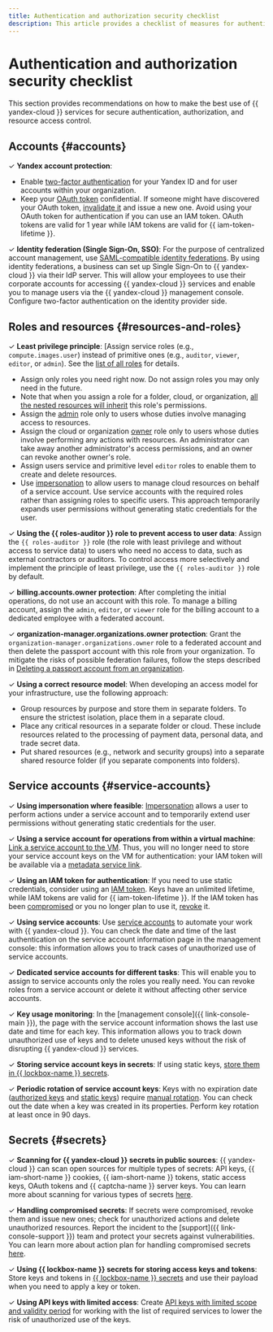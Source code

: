 ```yaml
---
title: Authentication and authorization security checklist
description: This article provides a checklist of measures for authentication, authorization, and {{ yandex-cloud }} resource access control.
---
```


# Authentication and authorization security checklist

This section provides recommendations on how to make the best use of {{ yandex-cloud }} services for secure authentication, authorization, and resource access control.

## Accounts {#accounts}

&#x2713; **Yandex account protection**:

   * Enable [two-factor authentication](https://yandex.ru/support/passport/authorization/twofa.html) for your Yandex ID and for user accounts within your organization.
   * Keep your [OAuth token](../../iam/concepts/authorization/oauth-token.md) confidential. If someone might have discovered your OAuth token, [invalidate it](https://yandex.ru/dev/oauth/doc/dg/reference/token-invalidate-docpage/) and issue a new one. Avoid using your OAuth token for authentication if you can use an IAM token. OAuth tokens are valid for 1 year while IAM tokens are valid for {{ iam-token-lifetime }}.

&#x2713; **Identity federation (Single Sign-On, SSO)**: For the purpose of centralized account management, use [SAML-compatible identity federations](../../organization/concepts/add-federation.md). By using identity federations, a business can set up Single Sign-On to {{ yandex-cloud }} via their IdP server. This will allow your employees to use their corporate accounts for accessing {{ yandex-cloud }} services and enable you to manage users via the {{ yandex-cloud }} management console. Configure two-factor authentication on the identity provider side.

## Roles and resources {#resources-and-roles}

&#x2713; **Least privilege principle**: [Assign service roles (e.g., `compute.images.user`) instead of primitive ones (e.g., `auditor`, `viewer`, `editor`, or `admin`). See the [list of all roles](../../iam/roles-reference.md) for details.

   * Assign only roles you need right now. Do not assign roles you may only need in the future.
   * Note that when you assign a role for a folder, cloud, or organization, [all the nested resources will inherit](../../iam/concepts/access-control/index.md#inheritance) this role's permissions.
   * Assign the [admin](../../iam/roles-reference.md#admin) role only to users whose duties involve managing access to resources. 
   * Assign the cloud or organization [owner](../../resource-manager/security/index.md#resource-manager-clouds-owner) role only to users whose duties involve performing any actions with resources. An administrator can take away another administrator's access permissions, and an owner can revoke another owner's role.
   * Assign users service and primitive level `editor` roles to enable them to create and delete resources.
   * Use [impersonation](../../iam/concepts/access-control/index.md#impersonation) to allow users to manage cloud resources on behalf of a service account. Use service accounts with the required roles rather than assigning roles to specific users. This approach temporarily expands user permissions without generating static credentials for the user.

&#x2713; **Using the {{ roles-auditor }} role to prevent access to user data**: Assign the `{{ roles-auditor }}` role (the role with least privilege and without access to service data) to users who need no access to data, such as external contractors or auditors. To control access more selectively and implement the principle of least privilege, use the `{{ roles-auditor }}` role by default.

&#x2713; **billing.accounts.owner protection**: After completing the initial operations, do not use an account with this role. To manage a billing account, assign the `admin`, `editor`, or `viewer` role for the billing account to a dedicated employee with a federated account.

&#x2713; **organization-manager.organizations.owner protection**: Grant the `organization-manager.organizations.owner` role to a federated account and then delete the passport account with this role from your organization. To mitigate the risks of possible federation failures, follow the steps described in [Deleting a passport account from an organization](../operations/account-deletion.md).

&#x2713; **Using a correct resource model**: When developing an access model for your infrastructure, use the following approach:

   * Group resources by purpose and store them in separate folders. To ensure the strictest isolation, place them in a separate cloud.
   * Place any critical resources in a separate folder or cloud. These include resources related to the processing of payment data, personal data, and trade secret data.
   * Put shared resources (e.g., network and security groups) into a separate shared resource folder (if you separate components into folders).

## Service accounts {#service-accounts}

&#x2713; **Using impersonation where feasible**: [Impersonation](../../iam/operations/sa/set-access-bindings.md#impersonation) allows a user to perform actions under a service account and to temporarily extend user permissions without generating static credentials for the user.

&#x2713; **Using a service account for operations from within a virtual machine**: [Link a service account to the VM](../../compute/operations/vm-connect/auth-inside-vm.md). Thus, you will no longer need to store your service account keys on the VM for authentication: your IAM token will be available via a [metadata service link](../../compute/operations/vm-connect/auth-inside-vm.md#auth-inside-vm).

&#x2713; **Using an IAM token for authentication**: If you need to use static credentials, consider using an [IAM token](../../iam/concepts/authorization/iam-token.md). Keys have an unlimited lifetime, while IAM tokens are valid for {{ iam-token-lifetime }}. If the IAM token has been [compromised](../../iam/operations/compromised-credentials.md) or you no longer plan to use it, [revoke](../../iam/operations/iam-token/revoke-iam-token.md) it.

&#x2713; **Using service accounts**: Use [service accounts](../../iam/concepts/users/service-accounts.md) to automate your work with {{ yandex-cloud }}. You can check the date and time of the last authentication on the service account information page in the management console: this information allows you to track cases of unauthorized use of service accounts.

&#x2713; **Dedicated service accounts for different tasks**: This will enable you to assign to service accounts only the roles you really need. You can revoke roles from a service account or delete it without affecting other service accounts.

&#x2713; **Key usage monitoring**: In the [management console]({{ link-console-main }}), the page with the service account information shows the last use date and time for each key. This information allows you to track down unauthorized use of keys and to delete unused keys without the risk of disrupting {{ yandex-cloud }} services.

&#x2713; **Storing service account keys in secrets**: If using static keys, [store them in {{ lockbox-name }} secrets](../../lockbox/tutorials/static-key-in-lockbox.md).

&#x2713; **Periodic rotation of service account keys**: Keys with no expiration date ([authorized keys](../../iam/concepts/authorization/key.md) and [static keys](../../iam/concepts/authorization/access-key.md)) require [manual rotation](../../iam/operations/compromised-credentials.md#key-reissue). You can check out the date when a key was created in its properties. Perform key rotation at least once in 90 days.

## Secrets {#secrets}

&#x2713; **Scanning for {{ yandex-cloud }} secrets in public sources**: {{ yandex-cloud }} can scan open sources for multiple types of secrets: API keys, {{ iam-short-name }} cookies, {{ iam-short-name }} tokens, static access keys, OAuth tokens and {{ captcha-name }} server keys. You can learn more about scanning for various types of secrets [here](../operations/search-secrets.md).

&#x2713; **Handling compromised secrets**: If secrets were compromised, revoke them and issue new ones; check for unauthorized actions and delete unauthorized resources. Report the incident to the [support]({{ link-console-support }}) team and protect your secrets against vulnerabilities. You can learn more about action plan for handling compromised secrets [here](../../iam/operations/compromised-credentials.md).

&#x2713; **Using {{ lockbox-name }} secrets for storing access keys and tokens**: Store keys and tokens in [{{ lockbox-name }} secrets](../../lockbox/tutorials/static-key-in-lockbox.md) and use their payload when you need to apply a key or token.

&#x2713; **Using API keys with limited access**: Create [API keys with limited scope and validity period](../../iam/concepts/authorization/api-key.md#scoped-api-keys) for working with the list of required services to lower the risk of unauthorized use of the keys.
